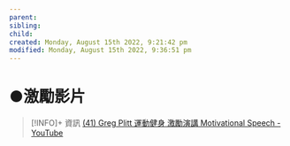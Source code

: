 ```yaml
---
parent: 
sibling: 
child: 
created: Monday, August 15th 2022, 9:21:42 pm
modified: Monday, August 15th 2022, 9:36:51 pm
---
```

# ●激勵影片

> [!INFO]+ 資訊
> [(41) Greg Plitt 運動健身 激勵演講 Motivational Speech - YouTube](https://www.youtube.com/watch?v=GfKo24LqXFo)

